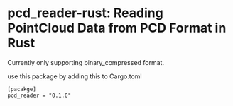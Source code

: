 # pcd_reader-rust: Reading PointCloud Data from PCD Format in Rust

Currently only supporting binary_compressed format.

use this package by adding this to Cargo.toml
```
[pacakge]
pcd_reader = "0.1.0"
```
